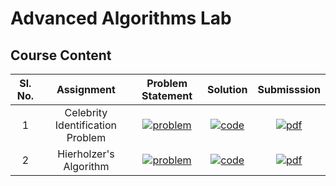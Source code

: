 # Advanced Algorithms Lab

## Course Content

| Sl. No. |            Assignment            |     Problem Statement     |        Solution        |     Submisssion      |
| :-----: | :------------------------------: | :-----------------------: | :--------------------: | :------------------: |
|    1    | Celebrity Identification Problem | [![problem][def8]][def9]  | [![code][def1] ][def2] | [![pdf][def3]][def4] |
|    2    |      Hierholzer's Algorithm      | [![problem][def8]][def10] | [![code][def1] ][def5] | [![pdf][def6]][def7] |

[def1]: https://img.shields.io/badge/code.py-%233776AB?style=flat&logo=python&logoColor=yellow
[def2]: ./Assignment-1/code.py
[def3]: https://img.shields.io/badge/Solution.pdf-%23E44332?style=flat
[def4]: ./Assignment-1/Solution.pdf
[def5]: ./Assignment-2/code.py
[def6]: https://img.shields.io/badge/Solution.pdf-%23E44332?style=flat
[def7]: ./Assignment-2/Solution.pdf
[def8]: https://img.shields.io/badge/README.md-black?style=flat&logo=markdown&logoColor=white
[def9]: ./Assignment-1/README.md
[def10]: ./Assignment-2/README.md
